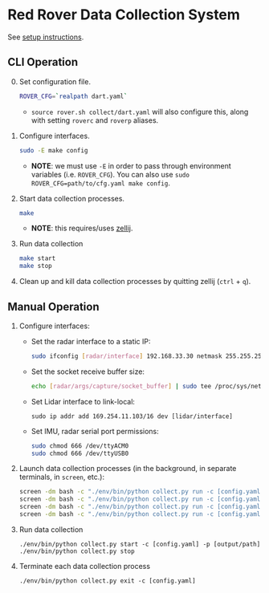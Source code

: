# Red Rover Data Collection System

See [setup instructions](/docs/setup.md).

## CLI Operation

0. Set configuration file.
    ```sh
    ROVER_CFG=`realpath dart.yaml`
    ```
    - `source rover.sh collect/dart.yaml` will also configure this, along with setting `roverc` and `roverp` aliases.

1. Configure interfaces.
    ```sh
    sudo -E make config
    ```
    - **NOTE**: we must use `-E` in order to pass through environment variables (i.e. `ROVER_CFG`). You can also use `sudo ROVER_CFG=path/to/cfg.yaml make config`.

2. Start data collection processes.
    ```sh
    make
    ```
    - **NOTE**: this requires/uses [zellij](https://zellij.dev/).

3. Run data collection
    ```sh
    make start
    make stop
    ```

4. Clean up and kill data collection processes by quitting zellij (`ctrl` + `q`).


## Manual Operation

1. Configure interfaces:
    - Set the radar interface to a static IP:
        ```sh
        sudo ifconfig [radar/interface] 192.168.33.30 netmask 255.255.255.0
        ```
    - Set the socket receive buffer size:
        ```sh
        echo [radar/args/capture/socket_buffer] | sudo tee /proc/sys/net/core/rmem_max
        ```
    - Set Lidar interface to link-local:
        ```
        sudo ip addr add 169.254.11.103/16 dev [lidar/interface]
        ```
    - Set IMU, radar serial port permissions:
        ```sh
        sudo chmod 666 /dev/ttyACM0
        sudo chmod 666 /dev/ttyUSB0
        ```

2. Launch data collection processes (in the background, in separate terminals, in `screen`, etc.):
    ```sh
    screen -dm bash -c "./env/bin/python collect.py run -c [config.yaml] -s radar"
    screen -dm bash -c "./env/bin/python collect.py run -c [config.yaml] -s camera"
    screen -dm bash -c "./env/bin/python collect.py run -c [config.yaml] -s lidar"
    screen -dm bash -c "./env/bin/python collect.py run -c [config.yaml] -s imu"
    ```

3. Run data collection
    ```
    ./env/bin/python collect.py start -c [config.yaml] -p [output/path]
    ./env/bin/python collect.py stop
    ```

4. Terminate each data collection process
    ```
    ./env/bin/python collect.py exit -c [config.yaml]
    ```
